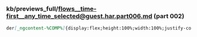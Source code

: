 ### kb/previews_full/flows__time-first__any_time_selected@guest.har.part006.md (part 002)

```md
der[_ngcontent-%COMP%]{display:flex;height:100%;width:100%;justify-co
```

```
